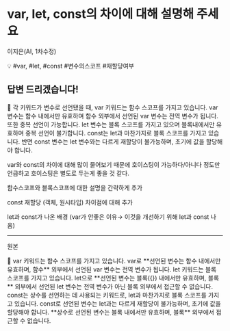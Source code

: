 # var, let, const의 차이에 대해 설명해 주세요

이지은(AI, 1차수정)

💡 #var, #let, #const #변수의스코프 #재할당여부

## **답변 드리겠습니다!**

<aside>
📌 각 키워드가 변수로 선언됐을 때, var 키워드는 함수 스코프를 가지고 있습니다. var 변수는 함수 내에서만 유효하며 함수 외부에서 선언된 var 변수는 전역 변수가 됩니다. 또한 중복 선언이 가능합니다.
let 변수는 블록 스코프를 가지고 있으며 블록내에서만 유효하며 중복 선언이 불가합니다. 
const는 let과 마찬가지로 블록 스코프를 가지고 있습니다. 반면 const 변수는 let 변수와는 다르게 재할당이 불가능하며, 초기에 값을 할당해야 합니다.

</aside>

var와 const의 차이에 대해 많이 물어보기 때문에 호이스팅이 가능하다/아니다 정도만 언급하고 호이스팅은 별도로 두는게 좋을 것 같다.

함수스코프와 블록스코프에 대한 설명을 간략하게 추가

const 재할당 (객체, 원시타입) 차이점에 대해 추가

let과 const가 나온 배경 (var가 안좋은 이유→ 이것을 개선하기 위해 let과 const 나옴)

---

원본

<aside>
📌 var 키워드는 함수 스코프를 가지고 있습니다. var로 **선언된 변수는 함수 내에서만 유효하며, 함수** 외부에서 선언된 var 변수는 전역 변수가 됩니다. let 키워드는 블록 스코프를 가지고 있습니다. let으로 **선언된 변수는 블록({}) 내에서만 유효하며, 블록** 외부에서 선언된 let 변수는 전역 변수가 아닌 블록 외부에서 접근할 수 없습니다. const는 상수를 선언하는 데 사용되는 키워드로, let과 마찬가지로 블록 스코프를 가지고 있습니다. const로 선언된 변수는 let과는 다르게 재할당이 불가능하며, 초기에 값을 할당해야 합니다. **상수로 선언된 변수는 블록 내에서만 유효하며, 블록** 외부에서 접근할 수 없습니다.

</aside>

##